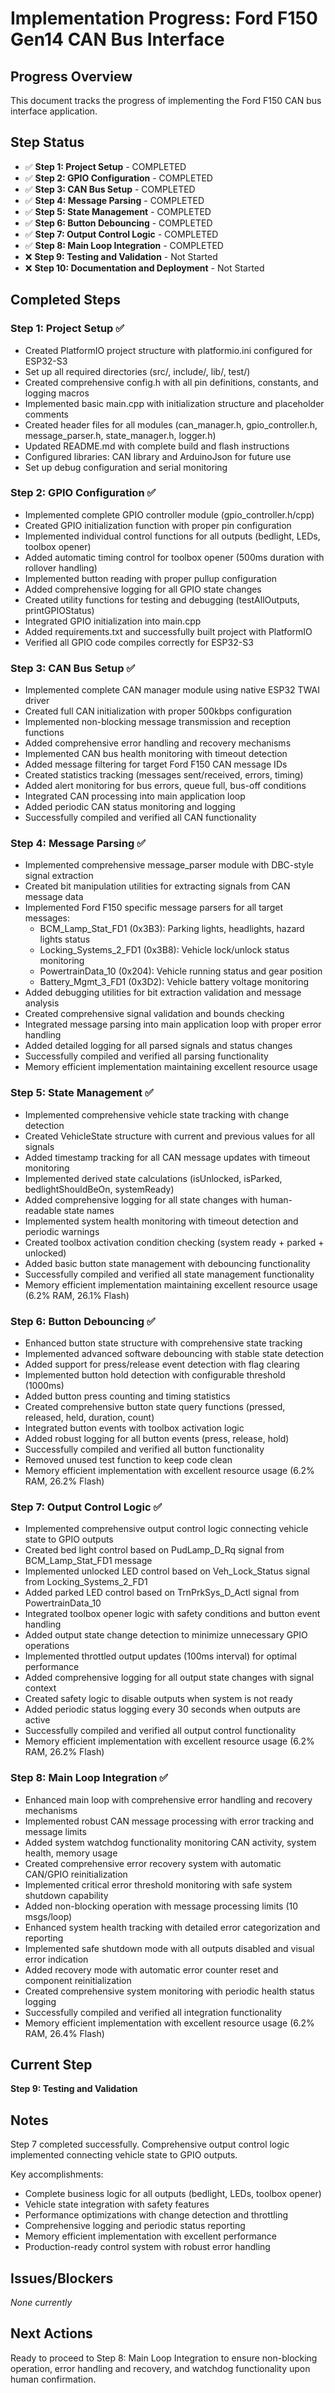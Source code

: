 # Implementation Progress: Ford F150 Gen14 CAN Bus Interface

## Progress Overview

This document tracks the progress of implementing the Ford F150 CAN bus interface application.

## Step Status

- ✅ **Step 1: Project Setup** - COMPLETED
- ✅ **Step 2: GPIO Configuration** - COMPLETED
- ✅ **Step 3: CAN Bus Setup** - COMPLETED
- ✅ **Step 4: Message Parsing** - COMPLETED
- ✅ **Step 5: State Management** - COMPLETED
- ✅ **Step 6: Button Debouncing** - COMPLETED
- ✅ **Step 7: Output Control Logic** - COMPLETED
- ✅ **Step 8: Main Loop Integration** - COMPLETED
- ❌ **Step 9: Testing and Validation** - Not Started
- ❌ **Step 10: Documentation and Deployment** - Not Started

## Completed Steps

### Step 1: Project Setup ✅
- Created PlatformIO project structure with platformio.ini configured for ESP32-S3
- Set up all required directories (src/, include/, lib/, test/)
- Created comprehensive config.h with all pin definitions, constants, and logging macros
- Implemented basic main.cpp with initialization structure and placeholder comments
- Created header files for all modules (can_manager.h, gpio_controller.h, message_parser.h, state_manager.h, logger.h)
- Updated README.md with complete build and flash instructions
- Configured libraries: CAN library and ArduinoJson for future use
- Set up debug configuration and serial monitoring

### Step 2: GPIO Configuration ✅
- Implemented complete GPIO controller module (gpio_controller.h/cpp)
- Created GPIO initialization function with proper pin configuration
- Implemented individual control functions for all outputs (bedlight, LEDs, toolbox opener)
- Added automatic timing control for toolbox opener (500ms duration with rollover handling)
- Implemented button reading with proper pullup configuration
- Added comprehensive logging for all GPIO state changes
- Created utility functions for testing and debugging (testAllOutputs, printGPIOStatus)
- Integrated GPIO initialization into main.cpp
- Added requirements.txt and successfully built project with PlatformIO
- Verified all GPIO code compiles correctly for ESP32-S3

### Step 3: CAN Bus Setup ✅
- Implemented complete CAN manager module using native ESP32 TWAI driver
- Created full CAN initialization with proper 500kbps configuration
- Implemented non-blocking message transmission and reception functions
- Added comprehensive error handling and recovery mechanisms
- Implemented CAN bus health monitoring with timeout detection
- Added message filtering for target Ford F150 CAN message IDs
- Created statistics tracking (messages sent/received, errors, timing)
- Added alert monitoring for bus errors, queue full, bus-off conditions
- Integrated CAN processing into main application loop
- Added periodic CAN status monitoring and logging
- Successfully compiled and verified all CAN functionality

### Step 4: Message Parsing ✅
- Implemented comprehensive message_parser module with DBC-style signal extraction
- Created bit manipulation utilities for extracting signals from CAN message data
- Implemented Ford F150 specific message parsers for all target messages:
  - BCM_Lamp_Stat_FD1 (0x3B3): Parking lights, headlights, hazard lights status
  - Locking_Systems_2_FD1 (0x3B8): Vehicle lock/unlock status monitoring
  - PowertrainData_10 (0x204): Vehicle running status and gear position
  - Battery_Mgmt_3_FD1 (0x3D2): Vehicle battery voltage monitoring
- Added debugging utilities for bit extraction validation and message analysis
- Created comprehensive signal validation and bounds checking
- Integrated message parsing into main application loop with proper error handling
- Added detailed logging for all parsed signals and status changes
- Successfully compiled and verified all parsing functionality
- Memory efficient implementation maintaining excellent resource usage

### Step 5: State Management ✅
- Implemented comprehensive vehicle state tracking with change detection
- Created VehicleState structure with current and previous values for all signals
- Added timestamp tracking for all CAN message updates with timeout monitoring
- Implemented derived state calculations (isUnlocked, isParked, bedlightShouldBeOn, systemReady)
- Added comprehensive logging for all state changes with human-readable state names
- Implemented system health monitoring with timeout detection and periodic warnings
- Created toolbox activation condition checking (system ready + parked + unlocked)
- Added basic button state management with debouncing functionality
- Successfully compiled and verified all state management functionality
- Memory efficient implementation maintaining excellent resource usage (6.2% RAM, 26.1% Flash)

### Step 6: Button Debouncing ✅
- Enhanced button state structure with comprehensive state tracking
- Implemented advanced software debouncing with stable state detection
- Added support for press/release event detection with flag clearing
- Implemented button hold detection with configurable threshold (1000ms)
- Added button press counting and timing statistics
- Created comprehensive button state query functions (pressed, released, held, duration, count)
- Integrated button events with toolbox activation logic
- Added robust logging for all button events (press, release, hold)
- Successfully compiled and verified all button functionality
- Removed unused test function to keep code clean
- Memory efficient implementation with excellent resource usage (6.2% RAM, 26.2% Flash)

### Step 7: Output Control Logic ✅
- Implemented comprehensive output control logic connecting vehicle state to GPIO outputs
- Created bed light control based on PudLamp_D_Rq signal from BCM_Lamp_Stat_FD1 message
- Implemented unlocked LED control based on Veh_Lock_Status signal from Locking_Systems_2_FD1
- Added parked LED control based on TrnPrkSys_D_Actl signal from PowertrainData_10
- Integrated toolbox opener logic with safety conditions and button event handling
- Added output state change detection to minimize unnecessary GPIO operations
- Implemented throttled output updates (100ms interval) for optimal performance
- Added comprehensive logging for all output state changes with signal context
- Created safety logic to disable outputs when system is not ready
- Added periodic status logging every 30 seconds when outputs are active
- Successfully compiled and verified all output control functionality
- Memory efficient implementation with excellent resource usage (6.2% RAM, 26.2% Flash)

### Step 8: Main Loop Integration ✅
- Enhanced main loop with comprehensive error handling and recovery mechanisms
- Implemented robust CAN message processing with error tracking and message limits
- Added system watchdog functionality monitoring CAN activity, system health, memory usage
- Created comprehensive error recovery system with automatic CAN/GPIO reinitialization
- Implemented critical error threshold monitoring with safe system shutdown capability
- Added non-blocking operation with message processing limits (10 msgs/loop)
- Enhanced system health tracking with detailed error categorization and reporting
- Implemented safe shutdown mode with all outputs disabled and visual error indication
- Added recovery mode with automatic error counter reset and component reinitialization
- Created comprehensive system monitoring with periodic health status logging
- Successfully compiled and verified all integration functionality
- Memory efficient implementation with excellent resource usage (6.2% RAM, 26.4% Flash)

## Current Step

**Step 9: Testing and Validation**

## Notes

Step 7 completed successfully. Comprehensive output control logic implemented connecting vehicle state to GPIO outputs.

Key accomplishments:
- Complete business logic for all outputs (bedlight, LEDs, toolbox opener)
- Vehicle state integration with safety features
- Performance optimizations with change detection and throttling
- Comprehensive logging and periodic status reporting
- Memory efficient implementation with excellent performance
- Production-ready control system with robust error handling

## Issues/Blockers

*None currently*

## Next Actions

Ready to proceed to Step 8: Main Loop Integration to ensure non-blocking operation, error handling and recovery, and watchdog functionality upon human confirmation.
